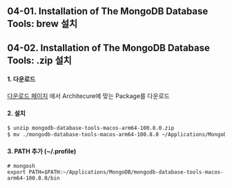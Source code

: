 ## 04-01. Installation of The MongoDB Database Tools: brew 설치


## 04-02. Installation of The MongoDB Database Tools: .zip 설치

#### 1. 다운로드
[다운로드 페이지](https://www.mongodb.com/try/download/database-tools) 에서 Architecure에 맞는 Package를 다운로드

#### 2.  설치

```sh
$ unzip mongodb-database-tools-macos-arm64-100.8.0.zip
$ mv ./mongodb-database-tools-macos-arm64-100.8.0 ~/Applications/MongoDB
```

#### 3.  PATH 추가 (~/.profile)

```
# mongosh
export PATH=$PATH:~/Applications/MongoDB/mongodb-database-tools-macos-arm64-100.8.0/bin
```



